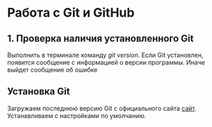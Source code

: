 # Работа с Git и GitHub
## 1. Проверка наличия установленного Git
Выполнить в терминале команду *git version*.
Если Git установлен, появится сообщение с информацией о версии программы. Иначе выйдет сообщение об ошибке
## Установка Git
Загружаем последнюю версию Git с официального сайта [сайт](https://git-scm.com/downloads).
Устанавливаем с настройками по умолчанию.
